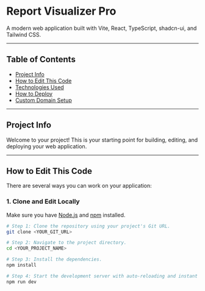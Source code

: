 # Report Visualizer Pro

A modern web application built with Vite, React, TypeScript, shadcn-ui, and Tailwind CSS.

---

## Table of Contents

- [Project Info](#project-info)
- [How to Edit This Code](#how-to-edit-this-code)
- [Technologies Used](#technologies-used)
- [How to Deploy](#how-to-deploy)
- [Custom Domain Setup](#custom-domain-setup)

---

## Project Info

Welcome to your project! This is your starting point for building, editing, and deploying your web application.

---

## How to Edit This Code

There are several ways you can work on your application:

### 1. Clone and Edit Locally

Make sure you have [Node.js](https://nodejs.org/) and [npm](https://www.npmjs.com/) installed.

```sh
# Step 1: Clone the repository using your project's Git URL.
git clone <YOUR_GIT_URL>

# Step 2: Navigate to the project directory.
cd <YOUR_PROJECT_NAME>

# Step 3: Install the dependencies.
npm install

# Step 4: Start the development server with auto-reloading and instant preview.
npm run dev
